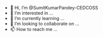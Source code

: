 - 👋 Hi, I’m @SumitKumarPandey-CEDCOSS
- 👀 I’m interested in ...
- 🌱 I’m currently learning ...
- 💞️ I’m looking to collaborate on ...
- 📫 How to reach me ...

<!---
SumitKumarPandey-CEDCOSS/SumitKumarPandey-CEDCOSS is a ✨ special ✨ repository because its `README.md` (this file) appears on your GitHub profile.
You can click the Preview link to take a look at your changes.
--->
